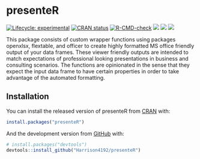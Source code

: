 
<!-- README.md is generated from README.Rmd. Please edit that file -->

# presenteR

<!-- badges: start -->

[![Lifecycle:
experimental](https://img.shields.io/badge/lifecycle-experimental-orange.svg)](https://www.tidyverse.org/lifecycle/#experimental)
[![CRAN
status](https://www.r-pkg.org/badges/version/presenteR)](https://CRAN.R-project.org/package=presenteR)
[![R-CMD-check](https://github.com/Harrison4192/presenteR/workflows/R-CMD-check/badge.svg)](https://github.com/Harrison4192/presenteR/actions)
[![](http://cranlogs.r-pkg.org/badges/grand-total/presenteR?color=blue)](https://cran.r-project.org/package=presenteR)
[![](https://img.shields.io/github/languages/code-size/Harrison4192/presenteR.svg)](https://github.com/Harrison4192/presenteR)
[![](https://img.shields.io/github/last-commit/Harrison4192/presenteR.svg)](https://github.com/Harrison4192/presenteR/commits/master)
<!-- badges: end -->

This package consists of custom wrapper functions using packages
openxlsx, flextable, and officer to create highly formatted MS office
friendly output of your data frames. These viewer friendly outputs are
intended to match expectations of professional looking presentations in
business and consulting scenarios. The functions are opinionated in the
sense that they expect the input data frame to have certain properties
in order to take advantage of the automated formatting.

## Installation

You can install the released version of presenteR from
[CRAN](https://CRAN.R-project.org) with:

``` r
install.packages("presenteR")
```

And the development version from [GitHub](https://github.com/) with:

``` r
# install.packages("devtools")
devtools::install_github("Harrison4192/presenteR")
```
